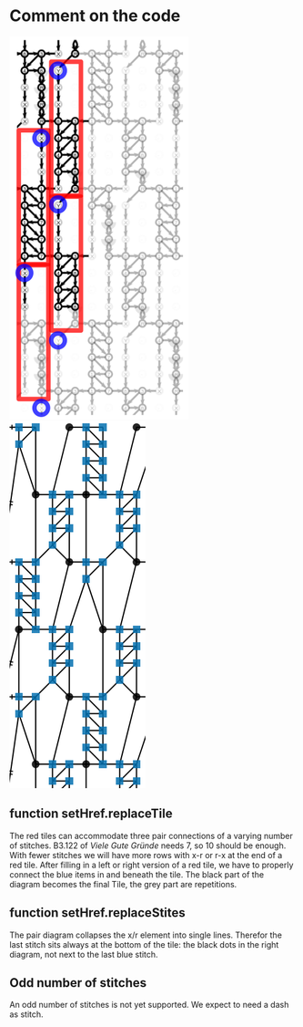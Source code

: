 Comment on the code
===================

![](sub-tiles.png) &nbsp; ![img.png](pair-diagram.png)

function setHref.replaceTile
----------------------------

The red tiles can accommodate three pair connections of a varying number of stitches.
B3.122 of _Viele Gute Gründe_ needs 7, so 10 should be enough.
With fewer stitches we will have more rows with x-r or r-x at the end of a red tile.
After filling in a left or right version of a red tile,
we have to  properly connect the blue items in and beneath the tile.
The black part of the diagram becomes the final Tile, the grey part are repetitions.

function setHref.replaceStites
------------------------------

The pair diagram collapses the x/r element into single lines.
Therefor the last stitch sits always at the bottom of the tile:
the black dots in the right diagram, not next to the last blue stitch.

Odd number of stitches
-----------------------

An odd number of stitches is not yet supported.
We expect to need a dash as stitch.